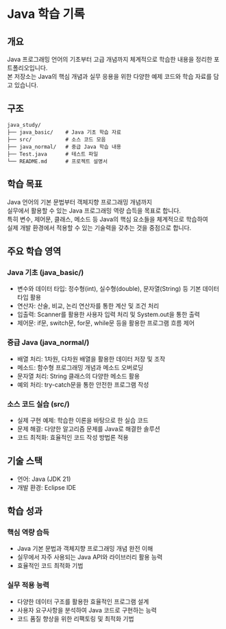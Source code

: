 # Java 학습 기록

## 개요  
Java 프로그래밍 언어의 기초부터 고급 개념까지 체계적으로 학습한 내용을 정리한 포트폴리오입니다.  
본 저장소는 Java의 핵심 개념과 실무 응용을 위한 다양한 예제 코드와 학습 자료를 담고 있습니다.

## 구조  
```
java_study/
├── java_basic/    # Java 기초 학습 자료
├── src/           # 소스 코드 모음
├── java_normal/   # 중급 Java 학습 내용
├── Test.java      # 테스트 파일
└── README.md      # 프로젝트 설명서
```

## 학습 목표  
Java 언어의 기본 문법부터 객체지향 프로그래밍 개념까지  
실무에서 활용할 수 있는 Java 프로그래밍 역량 습득을 목표로 합니다.  
특히 변수, 제어문, 클래스, 메소드 등 Java의 핵심 요소들을 체계적으로 학습하여  
실제 개발 환경에서 적용할 수 있는 기술력을 갖추는 것을 중점으로 합니다.

## 주요 학습 영역

### Java 기초 (java_basic/)
- 변수와 데이터 타입: 정수형(int), 실수형(double), 문자열(String) 등 기본 데이터 타입 활용  
- 연산자: 산술, 비교, 논리 연산자를 통한 계산 및 조건 처리  
- 입출력: Scanner를 활용한 사용자 입력 처리 및 System.out을 통한 출력  
- 제어문: if문, switch문, for문, while문 등을 활용한 프로그램 흐름 제어  

### 중급 Java (java_normal/)
- 배열 처리: 1차원, 다차원 배열을 활용한 데이터 저장 및 조작  
- 메소드: 함수형 프로그래밍 개념과 메소드 오버로딩  
- 문자열 처리: String 클래스의 다양한 메소드 활용  
- 예외 처리: try-catch문을 통한 안전한 프로그램 작성  

### 소스 코드 실습 (src/)
- 실제 구현 예제: 학습한 이론을 바탕으로 한 실습 코드  
- 문제 해결: 다양한 알고리즘 문제를 Java로 해결한 솔루션  
- 코드 최적화: 효율적인 코드 작성 방법론 적용  

## 기술 스택  
- 언어: Java (JDK 21)  
- 개발 환경: Eclipse IDE 

## 학습 성과

### 핵심 역량 습득
- Java 기본 문법과 객체지향 프로그래밍 개념 완전 이해  
- 실무에서 자주 사용되는 Java API와 라이브러리 활용 능력  
- 효율적인 코드 최적화 기법

### 실무 적용 능력
- 다양한 데이터 구조를 활용한 효율적인 프로그램 설계  
- 사용자 요구사항을 분석하여 Java 코드로 구현하는 능력  
- 코드 품질 향상을 위한 리팩토링 및 최적화 기법  
